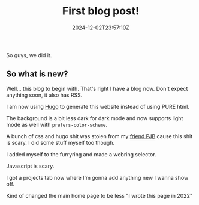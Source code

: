 ﻿---
title: First blog post!
description: So guys, we did it.
date: 2024-12-02T23:57:10Z
---

So guys, we did it.

<!--more-->

## So what is new?

Well... this blog to begin with. That's right I have a blog now. Don't expect anything soon, it also has RSS.

I am now using [Hugo](https://gohugo.io/) to generate this website instead of using PURE html.

The background is a bit less dark for dark mode and now supports light mode as well with ``prefers-color-scheme``.

A bunch of css and hugo shit was stolen from my [friend PJB](https://slugcat.systems/) cause this shit is scary. I did some stuff myself too though. 

I added myself to the furryring and made a webring selector. 

Javascript is scary.

I got a projects tab now where I'm gonna add anything new I wanna show off.

Kind of changed the main home page to be less "I wrote this page in 2022"
